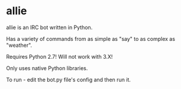 allie
=========

allie is an IRC bot written in Python.

Has a variety of commands from as simple as "say" to as complex as "weather".

Requires Python 2.7! Will not work with 3.X!

Only uses native Python libraries.

To run - edit the bot.py file's config and then run it.
